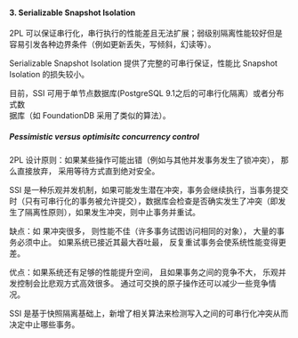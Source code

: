 #### 3. Serializable Snapshot Isolation
2PL 可以保证串行化，串行执行的性能差且无法扩展；弱级别隔离性能较好但是容易引发各种边界条件（例如更新丢失，写倾斜，幻读等）。

Serializable Snapshot Isolation 提供了完整的可串行保证，性能比 Snapshot Isolation 的损失较小。

目前，SSI 可用于单节点数据库(PostgreSQL 9.1之后的可串行化隔离）或者分布式数  
据库（如 FoundationDB 采用了类似的算法）。

##### Pessimistic versus optimisitc concurrency control
2PL 设计原则：如果某些操作可能出错（例如与其他并发事务发生了锁冲突）， 那么直接放弃， 采用等待方式直到绝对安全。

SSI 是一种乐观并发机制，如果可能发生潜在冲突，事务会继续执行，当事务提交时（只有可串行化的事务被允许提交），数据库会检查是否确实发生了冲突（即发生了隔离性原则），如果发生冲突，则中止事务并重试。

缺点：如 果冲突很多， 则性能不佳（许多事务试图访问相同的对象）， 大量的事务必须中止。 如果系统已接近其最大吞吐最， 反复重试事务会使系统性能变得更差。

优点：如果系统还有足够的性能提升空间， 且如果事务之间的竞争不大， 乐观并发控制会比悲观方式高效很多。 通过可交换的原子操作还可以减少一些竞争情况。

SSI 是基于快照隔离基础上，新增了相关算法来检测写入之间的可串行化冲突从而决定中止哪些事务。